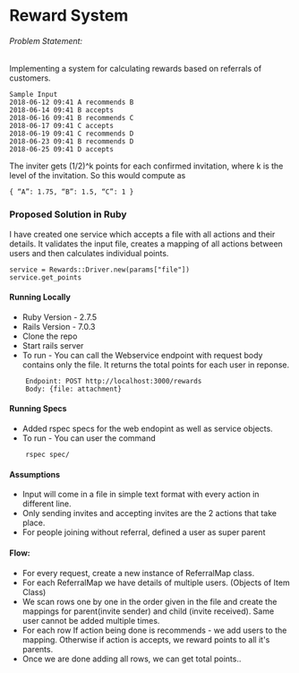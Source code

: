 # Reward System
###### Problem Statement:
Implementing a system for calculating rewards based on referrals of customers.
```
Sample Input
2018-06-12 09:41 A recommends B
2018-06-14 09:41 B accepts
2018-06-16 09:41 B recommends C
2018-06-17 09:41 C accepts
2018-06-19 09:41 C recommends D
2018-06-23 09:41 B recommends D
2018-06-25 09:41 D accepts
```
The inviter gets (1/2)^k points for each confirmed invitation, where k is the level of the invitation. So this would compute as

```
{ “A”: 1.75, “B”: 1.5, “C”: 1 }
```
### Proposed Solution in Ruby

I have created one service which accepts a file with all actions and their details. It validates the input file, creates a mapping of all actions between users and then calculates individual points.
```
service = Rewards::Driver.new(params["file"])
service.get_points
```

#### Running Locally
- Ruby Version - 2.7.5
- Rails Version - 7.0.3
- Clone the repo
- Start rails server
- To run - You can call the Webservice endpoint with request body contains only the file. It returns the total points for each user in reponse.
```
    Endpoint: POST http://localhost:3000/rewards
    Body: {file: attachment}
```

#### Running Specs
- Added rspec specs for the web endopint as well as service objects.
- To run - You can user the command
```
    rspec spec/
```

#### Assumptions
- Input will come in a file in simple text format with every action in different line.
- Only sending invites and accepting invites are the 2 actions that take place.
- For people joining without referral, defined a user as super parent

#### Flow:
- For every request, create a new instance of ReferralMap class.
- For each ReferralMap we have details of multiple users. (Objects of Item Class) 
- We scan rows one by one in the order given in the file and create the mappings for parent(invite sender) and child (invite received). Same user cannot be added multiple times.
- For each row If action being done is recommends - we add users to the mapping. Otherwise if action is accepts, we reward points to all it's parents.
- Once we are done adding all rows, we can get total points..
